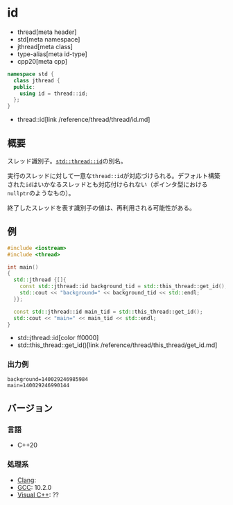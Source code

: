 # id
* thread[meta header]
* std[meta namespace]
* jthread[meta class]
* type-alias[meta id-type]
* cpp20[meta cpp]

```cpp
namespace std {
  class jthread {
  public:
    using id = thread::id;
  };
}
```
* thread::id[link /reference/thread/thread/id.md]

## 概要
スレッド識別子。[`std::thread::id`](/reference/thread/thread/id.md)の別名。

実行のスレッドに対して一意な`thread::id`が対応づけられる。デフォルト構築された`id`はいかなるスレッドとも対応付けられない（ポインタ型における`nullptr`のようなもの）。

終了したスレッドを表す識別子の値は、再利用される可能性がある。


## 例
```cpp example
#include <iostream>
#include <thread>

int main()
{
  std::jthread {[]{
    const std::jthread::id background_tid = std::this_thread::get_id();
    std::cout << "background=" << background_tid << std::endl;
  }};

  const std::jthread::id main_tid = std::this_thread::get_id();
  std::cout << "main=" << main_tid << std::endl;
}
```
* std::jthread::id[color ff0000]
* std::this_thread::get_id()[link /reference/thread/this_thread/get_id.md]

### 出力例
```
background=140029246985984
main=140029246990144
```

## バージョン
### 言語
- C++20

### 処理系
- [Clang](/implementation.md#clang):
- [GCC](/implementation.md#gcc): 10.2.0
- [Visual C++](/implementation.md#visual_cpp): ??

